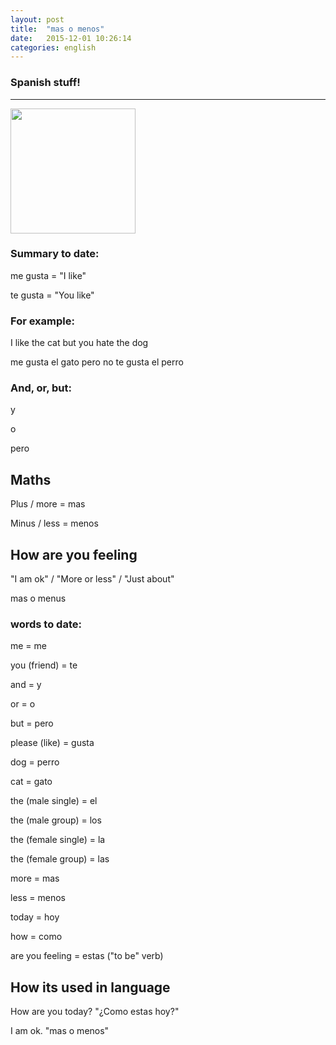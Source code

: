 ```yaml
---
layout: post
title:  "mas o menos"
date:   2015-12-01 10:26:14
categories: english
---
```

### Spanish stuff!
-----------

<img width='200' src="http://aretheyoldenough.com/wp-content/uploads/2014/12/dora-the-explorer.jpg" />


### Summary to date:


me gusta =  "I like"

te gusta = "You like"


### For example:

I like the cat but you hate the dog

me gusta el gato pero no te gusta el perro


###  And, or, but:

y

o

pero


## Maths

Plus / more  = mas 

Minus / less = menos


## How are you feeling

"I am ok" /  "More or less" / "Just about"

mas o menus


### words to date:

me  = me

you (friend) = te

and = y

or = o

but = pero

please (like) = gusta

dog = perro

cat = gato

the (male single) = el 

the (male group) = los

the (female single) = la 

the (female group) = las

more = mas

less = menos

today = hoy

how = como

are you feeling  = estas  ("to be" verb)

## How its used in language

How are you today?   "¿Como estas hoy?"

I am ok.  "mas o menos"











